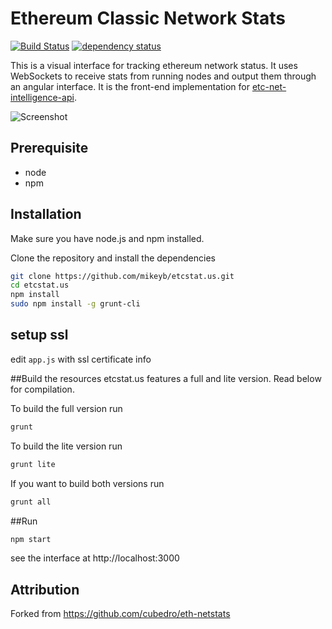 Ethereum Classic Network Stats
============
[![Build Status][travis-image]][travis-url] [![dependency status][dep-image]][dep-url]

This is a visual interface for tracking ethereum network status. It uses WebSockets to receive stats from running nodes and output them through an angular interface. It is the front-end implementation for [etc-net-intelligence-api](https://github.com/mikeyb/etc-net-intelligence-api).

![Screenshot](https://raw.githubusercontent.com/cubedro/eth-netstats/master/src/images/screenshot.jpg?v=0.0.6 "Screenshot")

## Prerequisite
* node
* npm

## Installation

Make sure you have node.js and npm installed.

Clone the repository and install the dependencies

```bash
git clone https://github.com/mikeyb/etcstat.us.git
cd etcstat.us
npm install
sudo npm install -g grunt-cli
```

## setup ssl

edit `app.js` with ssl certificate info

##Build the resources
etcstat.us features a full and lite version.  Read below for compilation.


To build the full version run
```bash
grunt
```

To build the lite version run
```bash
grunt lite
```

If you want to build both versions run
```bash
grunt all
```

##Run

```bash
npm start
```

see the interface at http://localhost:3000

## Attribution

Forked from https://github.com/cubedro/eth-netstats

[travis-image]: https://travis-ci.org/mikeyb/etcstat.us.svg
[travis-url]: https://travis-ci.org/mikeyb/etcstat.us
[dep-image]: https://david-dm.org/mikeyb/etcstat.us.svg
[dep-url]: https://david-dm.org/mikeyb/etcstat.us